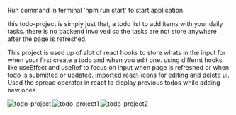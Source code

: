
Run command in terminal 'npm run start' to start application.

this todo-project is simply just that, a todo list to add items with your daily tasks.
there is no backend involved so the tasks are not store anywhere after the page is refreshed.

This project is used up of alot of react hooks to store whats in the input for when your first create a todo and when you edit one.
using differnt hooks like useEffect and useRef to focus on input when page is refreshed or when todo is submitted or updated.
imported react-icons for editing and delete ui.
Used the spread operator in react to display previous todos while adding new ones.

![todo-project](https://user-images.githubusercontent.com/66877732/129957297-33ffe56b-ad45-4ac3-99ce-5a9844c1ac97.png)
![todo-project1](https://user-images.githubusercontent.com/66877732/129957303-4add84fb-5f18-4eeb-aa60-b01ff984bb3a.png)
![todo-project2](https://user-images.githubusercontent.com/66877732/129957306-dbc0a199-1bb6-4857-9292-143d2e7d6925.png)
